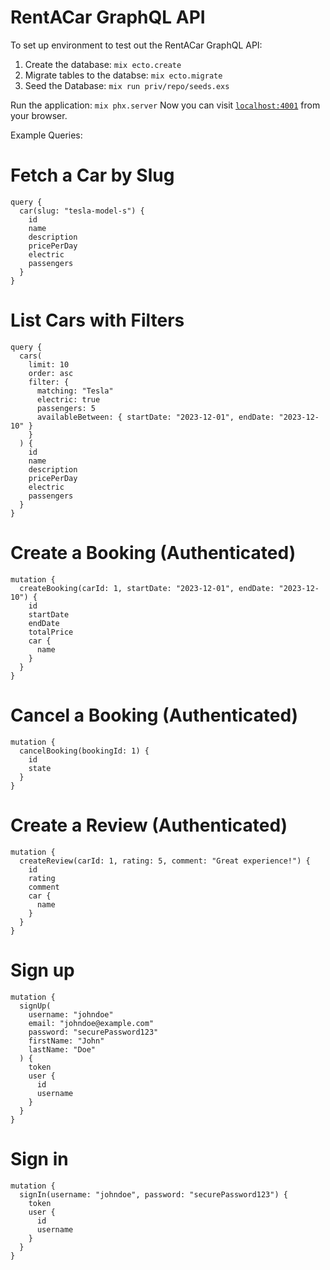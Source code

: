 # RentACar GraphQL API

To set up environment to test out the RentACar GraphQL API: 

1. Create the database: `mix ecto.create`
2. Migrate tables to the databse: `mix ecto.migrate`
3. Seed the Database: `mix run priv/repo/seeds.exs`

Run the application: `mix phx.server`
Now you can visit [`localhost:4001`](http://localhost:4001/graphiql) from your browser.

Example Queries: 

# Fetch a Car by Slug
```
query {
  car(slug: "tesla-model-s") {
    id
    name
    description
    pricePerDay
    electric
    passengers
  }
}
```

# List Cars with Filters
```
query {
  cars(
    limit: 10
    order: asc
    filter: {
      matching: "Tesla"
      electric: true
      passengers: 5
      availableBetween: { startDate: "2023-12-01", endDate: "2023-12-10" }
    }
  ) {
    id
    name
    description
    pricePerDay
    electric
    passengers
  }
}
```

# Create a Booking (Authenticated)
```
mutation {
  createBooking(carId: 1, startDate: "2023-12-01", endDate: "2023-12-10") {
    id
    startDate
    endDate
    totalPrice
    car {
      name
    }
  }
}
```

# Cancel a Booking (Authenticated)
```
mutation {
  cancelBooking(bookingId: 1) {
    id
    state
  }
}
```

# Create a Review (Authenticated)
```
mutation {
  createReview(carId: 1, rating: 5, comment: "Great experience!") {
    id
    rating
    comment
    car {
      name
    }
  }
}
```

# Sign up
```
mutation {
  signUp(
    username: "johndoe"
    email: "johndoe@example.com"
    password: "securePassword123"
    firstName: "John"
    lastName: "Doe"
  ) {
    token
    user {
      id
      username
    }
  }
}
```

# Sign in
```
mutation {
  signIn(username: "johndoe", password: "securePassword123") {
    token
    user {
      id
      username
    }
  }
}
```


